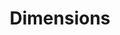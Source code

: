 ---
layout: default
bigquery: https://console.cloud.google.com/bigquery?p=covid-19-dimensions-ai&page=table&d=data&t=publications
contributors: Digital Science, https://www.digital-science.com/
cost: Free for personal, non-commercial use.
description: Dimensions contains more than 100 million publications, ranging from
  articles published in scholarly journals, books and book chapters, to preprints
  and conference proceedings. All publications are contextualized with linked data
  sets, funding, publications, patents, clinical trials, and policy documents. You
  can also view associated categories, funders, institutions, and researcher profiles.
documentation: https://docs.dimensions.ai/bigquery/index.html
last_edit: 04/13/2022, 03:48:58
location: https://www.dimensions.ai/products/free/
maintained_by: Digital Science, https://www.digital-science.com/
schema_fields:
- type
- cpc
- eisbn
- gender
- arxiv_id
- email_address
- abstract
- category_hrcs_hc
- category_hrcs_rac
- publication_date
- funder_countries
- categories
- family_count
- funding_aud
- research_org_state_names
- original_assignee_orgs
- associated_publication_arxiv_id
- original_abstract
- created_date
- research_org_countries
- category_uoa
- source_id
- organisation_details
- clinical_trial_ids
- associated_grant_ids
- associated_publication_doi
- acronym
- embargo_date
- publisher
- phase
- issue
- category_rcdc
- assignee_orgs
- pmid
- filing_year
- mesh_terms
- funding_currency
- title
- filing_status
- category_sdg
- brief_title
- book_title
- ipcr
- repository_name
- metrics
- research_orgs
- altmetrics
- interventions
- open_access_categories_v2
- end_year
- date_print
- date_imported_gbq
- volume
- funding_details
- funding_cad
- isbn
- patent_ids
- citations_count
- current_assignee_orgs
- granted_year
- journal
- conditions
- reference_ids
- funder_org
- category_icrp_ct
- pmcid
- supporting_grant_ids
- funder_org_countries
- resulting_publication_ids
- cited_by_ids
- expiration_year
- funding_cny
- pages
- resulting_publication_doi
- registry
- legal_status
- mesh_headings
- research_org_city_names
- assignee_countries
- concepts
- date_normal
- research_org_state_codes
- aliases
- grant_number
- current_assignee_countries
- kind
- authors
- current_assignee
- subtitles
- legal_events
- associated_publication_pmid
- researcher_ids
- linkout
- external_ids
- research_org_cities
- family_members_ids
- funder_org_state_codes
- repository_url
- funding_amount
- funding_nzd
- priority_date
- wikipedia_url
- associated_publication_id
- description
- active_years
- category_for
- established
- expiration_date
- conference
- start_year
- filing_date
- original_title
- funding_chf
- citations
- priority_year
- address
- citation_string
- inventor_names
- funding_jpy
- acronyms
- relationships
- original_assignee_countries
- book_series_title
- publication_year
- jurisdiction
- date
- name
- open_access_categories
- family_id
- proceedings_title
- types
- publication_ids
- date_modified
- research_org_country_names
- parent_id
- year
- start_date
- doi
- links
- funding_eur
- license
- editors
- category_icrp_cso
- id
- funder_orgs
- journal_lists
- foa_number
- language
- status
- acknowledgements
- funding_gbp
- investigators
- labels
- repository_id
- funding_usd
- end_date
- category_hra
- funder_org_cities
- granted_date
- funder_org_acronyms
- date_online
- category_bra
- original_assignee
- application_number
- date_inserted
shortname: dimensions
tags:
- scholarly literature
- patents
- funding
- clinical trials
- academic profiles
terms_of_use: 'Use of both the Dimensions COVID-19 dataset and full Dimensions dataset
  are subject to the Dimensions Terms of use: https://www.dimensions.ai/policies-terms-legal '
title: Dimensions
uuid: dcff88bd-fe6b-4fdb-8159-809bf9d7bc1c
---